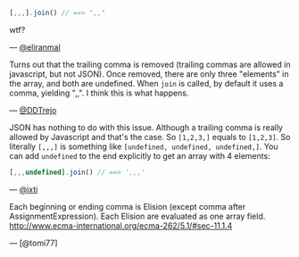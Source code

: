 ``` javascript
[,,,].join() // ==> ",,"
```

wtf?

— [@eliranmal][1]



Turns out that the trailing comma is removed (trailing commas are allowed in
javascript, but not JSON). Once removed, there are only three "elements" in the
array, and both are undefined. When `join` is called, by default it uses a comma,
yielding ",,". I think this is what happens.

— [@DDTrejo][2]


JSON has nothing to do with this issue. Although a trailing comma is really
allowed by Javascript and that's the case. So `[1,2,3,]` equals to `[1,2,3]`.
So literally `[,,,]` is something like `[undefined, undefined, undefined,]`.
You can add `undefined` to the end explicitly to get an array with 4 elements:

``` javascript
[,,,undefined].join() // ==> ',,,'
```

— [@ixti][3]


Each beginning or ending comma is Elision (except comma after AssignmentExpression). Each Elision are evaluated as one array field.
http://www.ecma-international.org/ecma-262/5.1/#sec-11.1.4

— [@tomi77]


[1]:https://twitter.com/eliranmal]
[2]:https://twitter.com/ddtrejo
[3]:http://ixti.net
